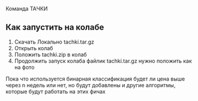 Команда ТАЧКИ

## Как запустить на колабе
1) Скачать Локально tachki.tar.gz
2) Открыть колаб
3) Положить tachki.zip в колаб
4) Продолжить запуск колаба
файлик tachki.tar.gz нужно положить как на фото

Пока что используется бинарная классификация будет ли цена выше через n недель или нет, но будут добавлены и другие алгоритмы, которые будут работать на этих фичах
